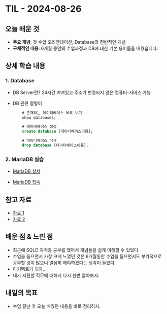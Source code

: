 # TIL - 2024-08-26

## 오늘 배운 것
- **주요 개념**: 첫 수업 오리엔테이션, Database의 전반적인 개념
- **구체적인 내용**: 6개월 동안의 수업과정과 DB에 대한 기본 용어들을 배웠습니다.

## 상세 학습 내용
### 1. Database
- DB Server란?
    24시간 켜져있고 주소가 변경되지 않은 컴퓨터-서비스 가능

- DB 관련 명령어
    ```SQL
        # 존재하는 데이터베이스 목록 보기
        show databases;

        # 데이버에이스 생성
        create database [데이터베이스이름];

        # 데이터베이스 삭제
        drop database [데이터베이스이름];
    ```

### 2. MariaDB 실습
- [MariaDB 설치](https://velog.io/@mag000225/Mac-Docker-MariaDB-%EC%84%A4%EC%B9%98)

- [MariaDB 접속](https://velog.io/@mag000225/Mac-Docker-MariaDB-%EC%A0%91%EC%86%8D)




## 참고 자료
- [자료 1](https://ggangpae1.tistory.com/711)
- [자료 2](https://ggangpae1.tistory.com/587)

## 배운 점 & 느낀 점
- 최근에 SQLD 자격증 공부를 했어서 개념들을 쉽게 이해할 수 있었다.
- 수업을 들으면서 가장 크게 느꼈던 것은 6개월동안 수업을 들으면서도 부가적으로 공부할 것이 많으니 열심히 해야하겠다는 생각이 들었다.
- 아키텍트가 되자...
- 내가 지원할 직무에 대해서 다시 한번 알아보자.

## 내일의 목표
- 수업 끝난 후 오늘 배웠던 내용을 바로 정리하자.
